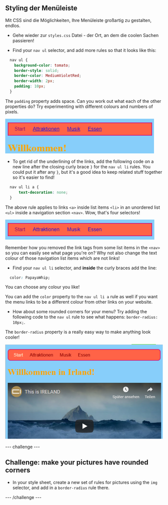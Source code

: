 ## Styling der Menüleiste

Mit CSS sind die Möglichkeiten, Ihre Menüleiste großartig zu gestalten, endlos.

- Gehe wieder zur `styles.css` Datei - der Ort, an dem die coolen Sachen passieren!

- Find your `nav ul` selector, and add more rules so that it looks like this:

```css
  nav ul {
    background-color: tomato;
    border-style: solid;
    border-color: MediumVioletRed;
    border-width: 2px;
    padding: 10px;
  }
```

The `padding` property adds space. Can you work out what each of the other properties do? Try experimenting with different colours and numbers of pixels.

![Menu bar with borders and padding added](images/egMenuBarMoreStyle.png)

- To get rid of the underlining of the links, add the following code on a new line after the closing curly brace `}` for the `nav ul li` rules. You could put it after any `}`, but it's a good idea to keep related stuff together so it's easier to find!

```css
  nav ul li a {
      text-decoration: none;
  }
```

The above rule applies to links `<a>` inside list items `<li>` in an unordered list `<ul>` inside a navigation section `<nav>`. Wow, that's four selectors!

![Menu bar with link underlining removed](images/egMenuBarNoUnderline.png)

Remember how you removed the link tags from some list items in the `<nav>` so you can easily see what page you're on? Why not also change the text colour of those navigation list items which are not links!

- Find your `nav ul li` selector, and **inside** the curly braces add the line:

```css
  color: PapayaWhip;
```

You can choose any colour you like!

You can add the `color` property to the `nav ul li a` rule as well if you want the menu links to be a different colour from other links on your website.

- How about some rounded corners for your menu? Try adding the following code to the `nav ul` rule to see what happens: `border-radius: 10px;`.

The `border-radius` property is a really easy way to make anything look cooler!

![Webpage with rounded corners on the menu bar and on a picture](images/egMenuBarFullStyles_result.png)

\--- challenge \---

## Challenge: make your pictures have rounded corners

- In your style sheet, create a new set of rules for pictures using the `img` selector, and add in a `border-radius` rule there.

\--- /challenge \---